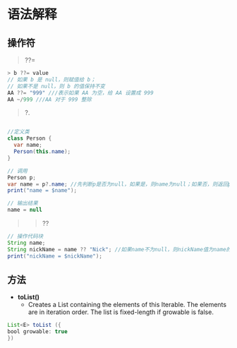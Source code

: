 # 语法解释

## 操作符

> ??=

```java
> b ??= value
// 如果 b 是 null，则赋值给 b；
// 如果不是 null，则 b 的值保持不变
AA ??= "999" ///表示如果 AA 为空，给 AA 设置成 999
AA ~/999 ///AA 对于 999 整除
```

> ?.

```java

//定义类
class Person {
  var name;
  Person(this.name);
}

// 调用
Person p;
var name = p?.name; //先判断p是否为null，如果是，则name为null；如果否，则返回p.name值
print("name = $name");

// 输出结果
name = null

```

>> ??

```java
// 操作代码块
String name;
String nickName = name ?? "Nick"; //如果name不为null，则nickName值为name的值，否则值为Nick
print("nickName = $nickName");
```

## 方法

- **toList()**
  - Creates a List containing the elements of this Iterable. The elements are in iteration order. The list is fixed-length if growable is false.

```java
List<E> toList ({
bool growable: true
})
```
